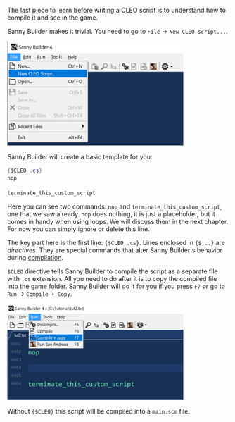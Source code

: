 The last piece to learn before writing a CLEO script is to understand how to compile it and see in the game.

Sanny Builder makes it trivial. You need to go to `File` -> `New CLEO script...`. 

<img src="/img/comp-2.png" alt="New CLEO script menu" width="400"/>

Sanny Builder will create a basic template for you:

```cs
{$CLEO .cs}
nop

terminate_this_custom_script
```

Here you can see two commands: `nop` and `terminate_this_custom_script`, one that we saw already. `nop` does nothing, it is just a placeholder, but it comes in handy when using loops. We will discuss them in the next chapter. For now you can simply ignore or delete this line.

The key part here is the first line: `{$CLEO .cs}`. Lines enclosed in `{$...}` are _directives_. They are special commands that alter Sanny Builder's behavior during [compilation](./sanny-builder). 

`$CLEO` directive tells Sanny Builder to compile the script as a separate file with `.cs` extension. All you need to do after it is to copy the compiled file into the game folder. Sanny Builder will do it for you if you press `F7` or go to `Run` -> `Compile + Copy`.

<img src="/img/comp-3.png" alt="Compile+Copy menu" width="400"/>


Without `{$CLEO}` this script will be compiled into a `main.scm` file.